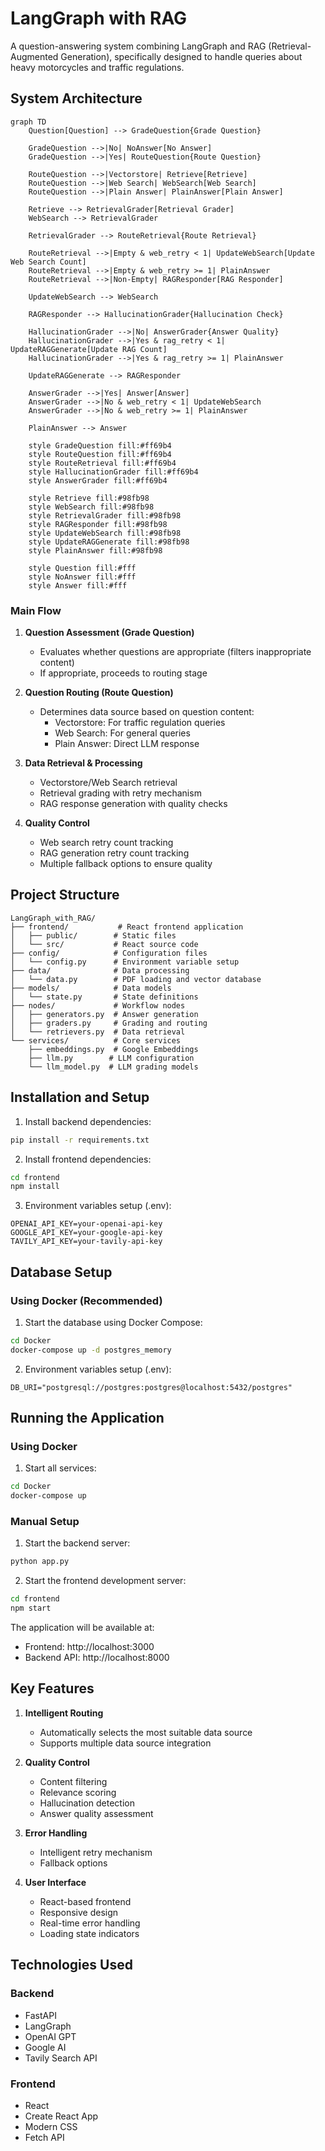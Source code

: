 # LangGraph with RAG

A question-answering system combining LangGraph and RAG (Retrieval-Augmented Generation), specifically designed to handle queries about heavy motorcycles and traffic regulations.

## System Architecture

```mermaid
graph TD
    Question[Question] --> GradeQuestion{Grade Question}
    
    GradeQuestion -->|No| NoAnswer[No Answer]
    GradeQuestion -->|Yes| RouteQuestion{Route Question}
    
    RouteQuestion -->|Vectorstore| Retrieve[Retrieve]
    RouteQuestion -->|Web Search| WebSearch[Web Search]
    RouteQuestion -->|Plain Answer| PlainAnswer[Plain Answer]
    
    Retrieve --> RetrievalGrader[Retrieval Grader]
    WebSearch --> RetrievalGrader
    
    RetrievalGrader --> RouteRetrieval{Route Retrieval}
    
    RouteRetrieval -->|Empty & web_retry < 1| UpdateWebSearch[Update Web Search Count]
    RouteRetrieval -->|Empty & web_retry >= 1| PlainAnswer
    RouteRetrieval -->|Non-Empty| RAGResponder[RAG Responder]
    
    UpdateWebSearch --> WebSearch
    
    RAGResponder --> HallucinationGrader{Hallucination Check}
    
    HallucinationGrader -->|No| AnswerGrader{Answer Quality}
    HallucinationGrader -->|Yes & rag_retry < 1| UpdateRAGGenerate[Update RAG Count]
    HallucinationGrader -->|Yes & rag_retry >= 1| PlainAnswer
    
    UpdateRAGGenerate --> RAGResponder
    
    AnswerGrader -->|Yes| Answer[Answer]
    AnswerGrader -->|No & web_retry < 1| UpdateWebSearch
    AnswerGrader -->|No & web_retry >= 1| PlainAnswer
    
    PlainAnswer --> Answer

    style GradeQuestion fill:#ff69b4
    style RouteQuestion fill:#ff69b4
    style RouteRetrieval fill:#ff69b4
    style HallucinationGrader fill:#ff69b4
    style AnswerGrader fill:#ff69b4
    
    style Retrieve fill:#98fb98
    style WebSearch fill:#98fb98
    style RetrievalGrader fill:#98fb98
    style RAGResponder fill:#98fb98
    style UpdateWebSearch fill:#98fb98
    style UpdateRAGGenerate fill:#98fb98
    style PlainAnswer fill:#98fb98
    
    style Question fill:#fff
    style NoAnswer fill:#fff
    style Answer fill:#fff
```

### Main Flow

1. **Question Assessment (Grade Question)**
   - Evaluates whether questions are appropriate (filters inappropriate content)
   - If appropriate, proceeds to routing stage

2. **Question Routing (Route Question)**
   - Determines data source based on question content:
     - Vectorstore: For traffic regulation queries
     - Web Search: For general queries
     - Plain Answer: Direct LLM response

3. **Data Retrieval & Processing**
   - Vectorstore/Web Search retrieval
   - Retrieval grading with retry mechanism
   - RAG response generation with quality checks

4. **Quality Control**
   - Web search retry count tracking
   - RAG generation retry count tracking
   - Multiple fallback options to ensure quality

## Project Structure

```
LangGraph_with_RAG/
├── frontend/           # React frontend application
│   ├── public/        # Static files
│   └── src/           # React source code
├── config/            # Configuration files
│   └── config.py      # Environment variable setup
├── data/              # Data processing
│   └── data.py        # PDF loading and vector database
├── models/            # Data models
│   └── state.py       # State definitions
├── nodes/             # Workflow nodes
│   ├── generators.py  # Answer generation
│   ├── graders.py     # Grading and routing
│   └── retrievers.py  # Data retrieval
└── services/          # Core services
    ├── embeddings.py  # Google Embeddings
    ├── llm.py        # LLM configuration
    └── llm_model.py  # LLM grading models
```

## Installation and Setup

1. Install backend dependencies:
```bash
pip install -r requirements.txt
```

2. Install frontend dependencies:
```bash
cd frontend
npm install
```

3. Environment variables setup (.env):
```
OPENAI_API_KEY=your-openai-api-key
GOOGLE_API_KEY=your-google-api-key
TAVILY_API_KEY=your-tavily-api-key
```

## Database Setup

### Using Docker (Recommended)
1. Start the database using Docker Compose:
```bash
cd Docker
docker-compose up -d postgres_memory
```

2. Environment variables setup (.env):
```
DB_URI="postgresql://postgres:postgres@localhost:5432/postgres"
```

## Running the Application

### Using Docker
1. Start all services:
```bash
cd Docker
docker-compose up
```

### Manual Setup
1. Start the backend server:
```bash
python app.py
```

2. Start the frontend development server:
```bash
cd frontend
npm start
```

The application will be available at:
- Frontend: http://localhost:3000
- Backend API: http://localhost:8000

## Key Features

1. **Intelligent Routing**
   - Automatically selects the most suitable data source
   - Supports multiple data source integration

2. **Quality Control**
   - Content filtering
   - Relevance scoring
   - Hallucination detection
   - Answer quality assessment

3. **Error Handling**
   - Intelligent retry mechanism
   - Fallback options

4. **User Interface**
   - React-based frontend
   - Responsive design
   - Real-time error handling
   - Loading state indicators

## Technologies Used

### Backend
- FastAPI
- LangGraph
- OpenAI GPT
- Google AI
- Tavily Search API

### Frontend
- React
- Create React App
- Modern CSS
- Fetch API
